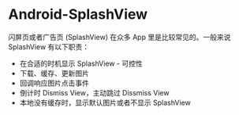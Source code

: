 # Android-SplashView

闪屏页或者广告页 (SplashView) 在众多 App 里是比较常见的。一般来说 SplashView 有以下职责：

- 在合适的时机显示 SplashView - 可控性
- 下载、缓存、更新图片
- 回调响应图片点击事件
- 倒计时 Dismiss View，主动跳过 Dissmiss View
- 本地没有缓存时，显示默认图片或者不显示 SplashView

<!-- more -- > 

好了，先看看效果：

![Default SplashView Demo](http://ww4.sinaimg.cn/large/006tNc79gw1f5p3fx3mlwg315o0nfgzr.gif)

![Normal SplashView Demo](http://ww2.sinaimg.cn/large/006tNbRwgw1f5p2r46gzug315o0nfkjm.gif)

在 Activity 上显示 SplashView， 需要注意的是要在 Activity setContentView(int viewId) 之后调用:

```java
protected void onCreate(Bundle savedInstanceState) {
        super.onCreate(savedInstanceState);
        setContentView(R.layout.activity_sample);

        // call after setContentView(R.layout.activity_sample);
        SplashView.simpleShowSplashView(this);
}
```

也可以自定义超时时间、默认图片、回调方法等：

```java
/**
     * static method, show splashView on above of the activity
     * you should called after setContentView()
     * @param activity  activity instance
     * @param durationTime  time to countDown
     * @param defaultBitmapRes  if there's no cached bitmap, show this default bitmap;
     *                          if null == defaultBitmapRes, then will not show the splashView
     * @param listener  splash view listener contains onImageClick and onDismiss
     */
SplashView.showSplashView(this, 3, R.drawable.default_img, new SplashView.OnSplashViewActionListener() {
            @Override
            public void onSplashImageClick(String actionUrl) {
                Log.d("SplashView", "img clicked. actionUrl: " + actionUrl);
                Toast.makeText(SampleActivity.this, "img clicked.", Toast.LENGTH_SHORT).show();
            }

            @Override
            public void onSplashViewDismiss(boolean initiativeDismiss) {
                Log.d("SplashView", "dismissed, initiativeDismiss: " + initiativeDismiss);
            }
        });
```

更新 SplashView 数据方法 updateSplashData 可以在任何时候任何地方调用：

```java
// call this method anywhere to update splash view data
SplashView.updateSplashData(this, "http://ww2.sinaimg.cn/large/72f96cbagw1f5mxjtl6htj20g00sg0vn.jpg", "http://jkyeo.com");
```

说说原理，其实很简单。如图选中 FrameLayout 下唯一的 ChildView 是我们自定义的通过 setContentView 设置的 View。那么我们只需要讲 SplashView 作为这个 FrameLayout 的 ChildView 覆盖在最上层即可。合适的时候 remove 实现 Dismiss。

![](http://ww1.sinaimg.cn/large/006tNc79gw1f5p4jjodf5j31i610kk3c.jpg)

核心代码：

```java
ViewGroup contentView = (ViewGroup) activity.getWindow().getDecorView().findViewById(android.R.id.content);
...
contentView.addView(splashView, param);
```

剩下的就是处理缓存、定时器、Dismiss 动画、显示隐藏状态栏，ActionBar 的问题了。

详情见博文：[SplashView-一行代码解决闪屏页-广告页-Android-篇](http://jkyeo.com/2016/07/10/SplashView-一行代码解决闪屏页-广告页-Android-篇/)

对应 iOS(Swift) 版本在这里: [SplashView-一行代码解决闪屏页-广告页-iOS-Swift-篇](http://jkyeo.com/2016/07/10/SplashView-一行代码解决闪屏页-广告页-iOS-Swift-篇/)

